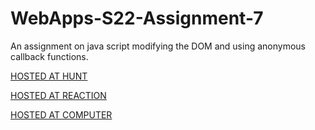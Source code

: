 # WebApps-S22-Assignment-7
An assignment on java script modifying the DOM and using anonymous callback functions.


 [HOSTED AT HUNT](https://44-563-web-apps-s22.github.io/webapps-s22-assignment-7-PPAVULURI3579/blob/main/hunt.html)

 [HOSTED AT REACTION](https://44-563-web-apps-s22.github.io/webapps-s22-assignment-7-PPAVULURI3579/blob/main/reaction.html)

 [HOSTED AT COMPUTER](https://44-563-web-apps-s22.github.io/webapps-s22-assignment-7-PPAVULURI3579/blob/main/queue.html)